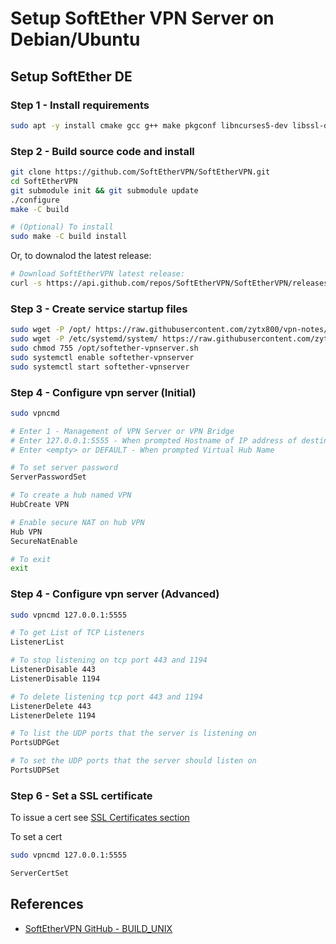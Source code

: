 # Setup SoftEther VPN Server on Debian/Ubuntu

## Setup SoftEther DE

### Step 1 - Install requirements

```bash
sudo apt -y install cmake gcc g++ make pkgconf libncurses5-dev libssl-dev libsodium-dev libreadline-dev zlib1g-dev
```

### Step 2 - Build source code and install

```bash
git clone https://github.com/SoftEtherVPN/SoftEtherVPN.git
cd SoftEtherVPN
git submodule init && git submodule update
./configure
make -C build

# (Optional) To install
sudo make -C build install
```

Or, to downalod the latest release:

```bash
# Download SoftEtherVPN latest release:
curl -s https://api.github.com/repos/SoftEtherVPN/SoftEtherVPN/releases/latest | sed 's/[()",{}]/ /g; s/ /\n/g' | grep "https.*releases/download.*/*.tar\.xz$" | wget -qi - -O - | tar -Jxf - --transform 's:^[^/]*:SoftEtherVPN:'
```

### Step 3 - Create service startup files

```bash
sudo wget -P /opt/ https://raw.githubusercontent.com/zytx800/vpn-notes/main/softether/softether-vpnserver.sh
sudo wget -P /etc/systemd/system/ https://raw.githubusercontent.com/zytx800/vpn-notes/main/softether/softether-vpnserver.service
sudo chmod 755 /opt/softether-vpnserver.sh
sudo systemctl enable softether-vpnserver
sudo systemctl start softether-vpnserver
```

### Step 4 - Configure vpn server (Initial)

```bash
sudo vpncmd

# Enter 1 - Management of VPN Server or VPN Bridge
# Enter 127.0.0.1:5555 - When prompted Hostname of IP address of destination
# Enter <empty> or DEFAULT - When prompted Virtual Hub Name

# To set server password
ServerPasswordSet

# To create a hub named VPN
HubCreate VPN

# Enable secure NAT on hub VPN
Hub VPN
SecureNatEnable

# To exit
exit
```

### Step 4 - Configure vpn server (Advanced)

```bash
sudo vpncmd 127.0.0.1:5555

# To get List of TCP Listeners
ListenerList

# To stop listening on tcp port 443 and 1194
ListenerDisable 443
ListenerDisable 1194

# To delete listening tcp port 443 and 1194
ListenerDelete 443
ListenerDelete 1194

# To list the UDP ports that the server is listening on
PortsUDPGet

# To set the UDP ports that the server should listen on
PortsUDPSet
```

### Step 6 - Set a SSL certificate

To issue a cert see [SSL Certificates section](https://github.com/zytx800/vpn-notes/tree/main/ssl-certificates)

To set a cert

```bash
sudo vpncmd 127.0.0.1:5555

ServerCertSet
```

## References

- [SoftEtherVPN GitHub - BUILD_UNIX](https://github.com/SoftEtherVPN/SoftEtherVPN/blob/master/src/BUILD_UNIX.md)
